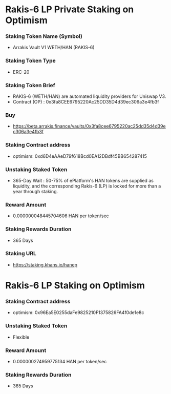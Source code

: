 # Rakis-6 LP Private Staking on Optimism

### Staking Token Name (Symbol)
- Arrakis Vault V1 WETH/HAN (RAKIS-6)

### Staking Token Type
- ERC-20

### Staking Token Brief
- RAKIS-6 (WETH/HAN) are automated liquidity providers for Uniswap V3.
- Contract (OP) : 0x3fa8CEE6795220Ac25DD35D4d39ec306a3e4fb3f

### Buy
- https://beta.arrakis.finance/vaults/0x3fa8cee6795220ac25dd35d4d39ec306a3e4fb3f

### Staking Contract address
- optimism: 0xd6D4eAAeD79f618Bcd0EA12DBdf45BB654287415

### Unstaking Staked Token
- 365-Day Wait : 50-75% of ePlatform's HAN tokens are supplied as liquidity, and the corresponding Rakis-6 (LP) is locked for more than a year through staking.

### Reward Amount
- 0.000000048445704606 HAN per token/sec

### Staking Rewards Duration
- 365 Days

### Staking URL
- https://staking.khans.io/hanep

# Rakis-6 LP Staking on Optimism

### Staking Contract address
- optimism: 0x96Ea5E0255daFe9825210F1375826FA4f0de1e8c

### Unstaking Staked Token
- Flexible

### Reward Amount
- 0.000000274959775134 HAN per token/sec

### Staking Rewards Duration
- 365 Days
